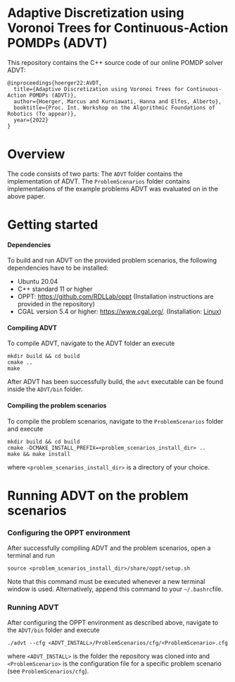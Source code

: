 Adaptive Discretization using Voronoi Trees for Continuous-Action POMDPs (ADVT)
==========================================
This repository contains the  C++ source code of our online POMDP solver ADVT: 
```
@inproceedings{hoerger22:AVDT,
  title={Adaptive Discretization using Voronoi Trees for Continuous-Action POMDPs (ADVT)},
  author={Hoerger, Marcus and Kurniawati, Hanna and Elfes, Alberto},
  booktitle={Proc. Int. Workshop on the Algorithmic Foundations of Robotics (To appear)},  
  year={2022}
}
```

# Overview
The code consists of two parts: The `ADVT` folder contains the implementation of ADVT. The `ProblemScenarios` folder contains implementations of the example problems ADVT was evaluated on in the above paper.

# Getting started
#### Dependencies
To build and run ADVT on the provided problem scenarios, the following dependencies have to be installed:

- Ubuntu 20.04
- C++ standard 11 or higher
- OPPT: https://github.com/RDLLab/oppt (Installation instructions are provided in the repository)
- CGAL version 5.4 or higher: https://www.cgal.org/. (Installation: [Linux](https://www.cgal.org/download/linux.html))

#### Compiling ADVT
To compile ADVT, navigate to the ADVT folder an execute

	mkdir build && cd build
	cmake ..
	make
After ADVT has been successfully build, the `advt` executable can be found inside the `ADVT/bin` folder.

#### Compiling the problem scenarios
To compile the problem scenarios, navigate to the `ProblemScenarios` folder and execute

	mkdir build && cd build
	cmake -DCMAKE_INSTALL_PREFIX=<problem_scenarios_install_dir> ..
	make && make install
where `<problem_scenarios_install_dir>` is a directory of your choice.

# Running ADVT on the problem scenarios
### Configuring the OPPT environment
After successfully compiling ADVT and the problem scenarios, open a terminal and run

	source <problem_scenarios_install_dir>/share/oppt/setup.sh
Note that this command must be executed whenever a new terminal window is used. Alternatively, append this command to your `~/.bashrc`file.

### Running ADVT
After configuring the OPPT environment as described above, navigate to the `ADVT/bin` folder and execute

	./advt --cfg <ADVT_INSTALL>/ProblemScenarios/cfg/<ProblemScenario>.cfg
where `<ADVT_INSTALL>` is the folder the repository was cloned into and `<ProblemScenario>` is the configuration file for a specific problem scenario (see `ProblemScenarios/cfg`).
